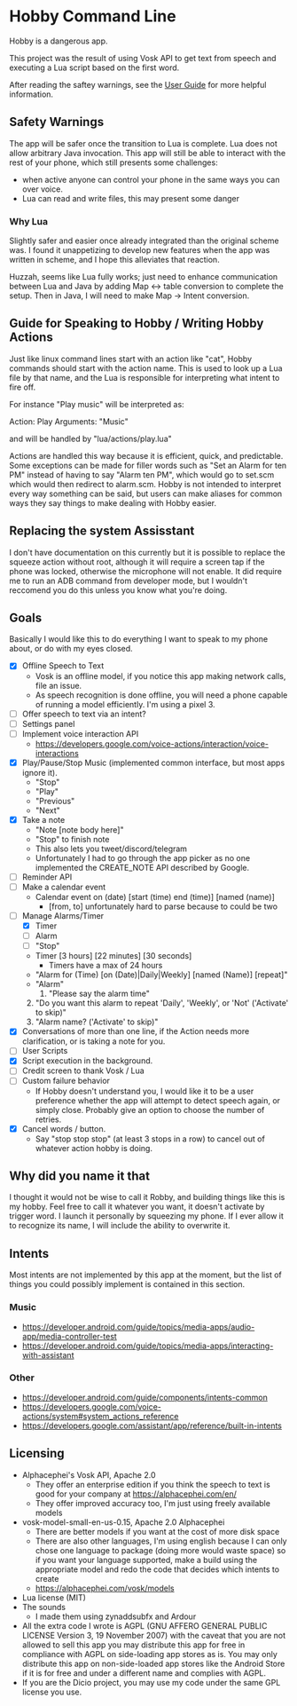 # Hobby Command Line

Hobby is a dangerous app.

This project was the result of using Vosk API to get text from speech and executing a Lua script based on the first word.

After reading the saftey warnings, see the [User Guide](./USER_GUIDE.md) for more helpful information.

## Safety Warnings

The app will be safer once the transition to Lua is complete. Lua does not allow arbitrary Java invocation. This app will still be able to interact with the rest of your phone, which still presents some challenges:
- when active anyone can control your phone in the same ways you can over voice.
- Lua can read and write files, this may present some danger

### Why Lua

Slightly safer and easier once already integrated than the original scheme was. I found it unappetizing to develop new features when the app was written in scheme, and I hope this alleviates that reaction.

Huzzah, seems like Lua fully works; just need to enhance communication between Lua and Java by adding Map <-> table conversion to complete the setup. Then in Java, I will need to make Map -> Intent conversion.

## Guide for Speaking to Hobby / Writing Hobby Actions

Just like linux command lines start with an action like "cat", Hobby commands should start with the action name. This is used to look up a Lua file by that name, and the Lua is responsible for interpreting what intent to fire off.

For instance "Play music" will be interpreted as:

Action: Play
Arguments: "Music"

and will be handled by "lua/actions/play.lua"

Actions are handled this way because it is efficient, quick, and predictable. Some exceptions can be made for filler words such as "Set an Alarm for ten PM" instead of having to say "Alarm ten PM", which would go to set.scm which would then redirect to alarm.scm. Hobby is not intended to interpret every way something can be said, but users can make aliases for common ways they say things to make dealing with Hobby easier.

## Replacing the system Assisstant

I don't have documentation on this currently but it is possible to replace the squeeze action without root, although it will require a screen tap if the phone was locked, otherwise the microphone will not enable. It did require me to run an ADB command from developer mode, but I wouldn't reccomend you do this unless you know what you're doing.

## Goals

Basically I would like this to do everything I want to speak to my phone about, or do with my eyes closed.

- [X] Offline Speech to Text
    - Vosk is an offline model, if you notice this app making network calls, file an issue.
    - As speech recognition is done offline, you will need a phone capable of running a model efficiently. I'm using a pixel 3.
- [ ] Offer speech to text via an intent?
- [ ] Settings panel
- [ ] Implement voice interaction API
    - https://developers.google.com/voice-actions/interaction/voice-interactions
- [X] Play/Pause/Stop Music (implemented common interface, but most apps ignore it).
    - "Stop"
    - "Play"
    - "Previous"
    - "Next"
- [x] Take a note
    - "Note [note body here]"
    - "Stop" to finish note
    - This also lets you tweet/discord/telegram
    - Unfortunately I had to go through the app picker as no one
    implemented the CREATE_NOTE API described by Google.
- [ ] Reminder API
- [ ] Make a calendar event
    - Calendar event on (date) [start (time) end (time)] [named (name)]
        - [from, to] unfortunately hard to parse because to could be two
- [ ] Manage Alarms/Timer
    - [X] Timer
    - [ ] Alarm
    - [ ] "Stop"
    - Timer [3 hours] [22 minutes] [30 seconds]
        - Timers have a max of 24 hours
    - "Alarm for (Time) [on (Date)|Daily|Weekly] [named (Name)] [repeat]"
    - "Alarm"
        1. "Please say the alarm time"
	2. "Do you want this alarm to repeat 'Daily', 'Weekly', or 'Not' ('Activate' to skip)"
	3. "Alarm name? ('Activate' to skip)"
- [X] Conversations of more than one line, if the Action needs more clarification, or is taking a note for you.
- [ ] User Scripts
- [X] Script execution in the background.
- [ ] Credit screen to thank Vosk / Lua
- [ ] Custom failure behavior
    - If Hobby doesn't understand you, I would like it to be a user preference whether the app will attempt to detect speech again, or simply close. Probably give an option to choose the number of retries.
- [X] Cancel words / button.
    - Say "stop stop stop" (at least 3 stops in a row) to cancel out of whatever action hobby is doing.


## Why did you name it that

I thought it would not be wise to call it Robby, and building things like this is my hobby. Feel free to call it whatever you want, it doesn't activate by trigger word. I launch it personally by squeezing my phone. If I ever allow it to recognize its name, I will include the ability to overwrite it.

## Intents

Most intents are not implemented by this app at the moment, but the list of things you could possibly implement is contained in this section.

### Music

- https://developer.android.com/guide/topics/media-apps/audio-app/media-controller-test
- https://developer.android.com/guide/topics/media-apps/interacting-with-assistant

### Other

- https://developer.android.com/guide/components/intents-common
- https://developers.google.com/voice-actions/system#system_actions_reference
- https://developers.google.com/assistant/app/reference/built-in-intents

## Licensing

- Alphacephei's Vosk API, Apache 2.0
    - They offer an enterprise edition if you think the speech to text is good for your company at https://alphacephei.com/en/
    - They offer improved accuracy too, I'm just using freely available models
- vosk-model-small-en-us-0.15, Apache 2.0 Alphacephei
    - There are better models if you want at the cost of more disk space
    - There are also other languages, I'm using english because I can only chose one language to package (doing more would waste space) so if you want your language supported, make a build using the appropriate model and redo the code that decides which intents to create
    - https://alphacephei.com/vosk/models
- Lua license (MIT)
- The sounds
    - I made them using zynaddsubfx and Ardour
- All the extra code I wrote is AGPL (GNU AFFERO GENERAL PUBLIC LICENSE Version 3, 19 November 2007) with the caveat that you are not allowed to sell this app you may distribute this app for free in compliance with AGPL on side-loading app stores as is. You may only distribute this app on non-side-loaded app stores like the Android Store if it is for free and under a different name and complies with AGPL.
- If you are the Dicio project, you may use my code under the same GPL license you use. 
